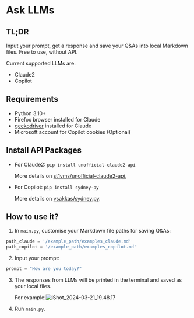 # Ask LLMs

## TL;DR

Input your prompt, get a response and save your Q&As into local Markdown files. Free to use, without API.

Current supported LLMs are:

- Claude2
- Copilot

## Requirements

- Python 3.10+
- Firefox browser installed for Claude
- [geckodriver](https://github.com/mozilla/geckodriver) installed for Claude
- Microsoft account for Copilot cookies (Optional)

## Install API Packages

- For Claude2:
  ``` pip install unofficial-claude2-api ```

  More details on [st1vms/unofficial-claude2-api](https://github.com/st1vms/unofficial-claude2-api?tab=readme-ov-file),

- For Copilot:
  ``` pip install sydney-py ```

  More details on  [vsakkas/sydney.py](https://github.com/vsakkas/sydney.py).

## How to use it?

1. In `main.py`, customise your Markdown file paths for saving Q&As:

``` python
path_claude = '/example_path/examples_claude.md'
path_copilot = '/example_path/examples_copilot.md'
```

2. Input your prompt:

``` Python
prompt = "How are you today?"
```

3. The responses from LLMs will be printed in the terminal and saved as your local files. 

   For example:![iShot_2024-03-21_19.48.17](/Users/yifan/Desktop/iShot_2024-03-21_19.48.17.png)

4. Run `main.py`.
